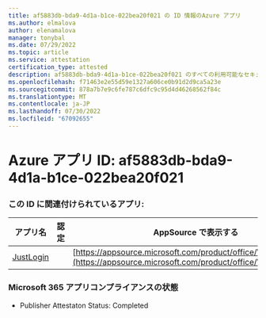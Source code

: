 ```yaml
---
title: af5883db-bda9-4d1a-b1ce-022bea20f021 の ID 情報のAzure アプリ
ms.author: elmalova
author: elenamalova
manager: tonybal
ms.date: 07/29/2022
ms.topic: article
ms.service: attestation
certification_type: attested
description: af5883db-bda9-4d1a-b1ce-022bea20f021 のすべての利用可能なセキュリティとコンプライアンス情報。
ms.openlocfilehash: f71463e2e55d59e1327a606ce0b91d2d9ca5a23e
ms.sourcegitcommit: 878a7b7e9c6fe787c6dfc9c95d4d46268562f84c
ms.translationtype: MT
ms.contentlocale: ja-JP
ms.lasthandoff: 07/30/2022
ms.locfileid: "67092655"
---
```

# <a name="azure-app-id-af5883db-bda9-4d1a-b1ce-022bea20f021"></a>Azure アプリ ID: af5883db-bda9-4d1a-b1ce-022bea20f021


### <a name="apps-associated-with-this-id"></a>この ID に関連付けられているアプリ:
| **アプリ名** | **認定** | **AppSource で表示する** |
|--------------|---------------|-----------------------|
| [JustLogin](../forward/WA200004314.md) |  | [https://appsource.microsoft.com/product/office/WA200004314](https://appsource.microsoft.com/product/office/WA200004314) |

### <a name="microsoft-365-app-compliance-status"></a>Microsoft 365 アプリコンプライアンスの状態
- Publisher Attestaton Status: Completed
